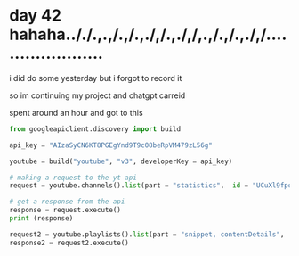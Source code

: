 # day 42 hahaha.././.,.,/.,/.,./,/.,./,/,.,/.,/.,./,/......................

i did do some yesterday but i forgot to record it

so im continuing my project and chatgpt carreid

spent around an hour and got to this
``` python
from googleapiclient.discovery import build

api_key = "AIzaSyCN6KT8PGEgYnd9T9c08beRpVM479zL56g"

youtube = build("youtube", "v3", developerKey = api_key)

# making a request to the yt api
request = youtube.channels().list(part = "statistics",  id = "UCuXl9fpqjTHX9OXKyaatEjw")

# get a response from the api
response = request.execute()
print (response)

request2 = youtube.playlists().list(part = "snippet, contentDetails",  id = "UCuXl9fpqjTHX9OXKyaatEjw")
response2 = request2.execute()
